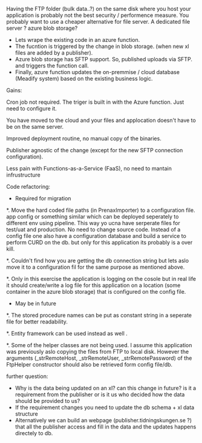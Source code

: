 

Having the FTP folder (bulk data..?) on the same disk where you host your application is probably not the best security / performence measure. You probably want to use a cheaper alternative for file server. A dedicated file server ? azure blob storage?


- Lets wrape the existing code in an azure function.
- The fucntion is triggered by the change in blob storage. (when new xl files are added by a publisher).
- Azure blob storage has SFTP support. So, published uploads via SFTP. and triggers the function call.
- Finally, azure function updates the on-premmise / cloud database (Meadify system) based on the existing business logic.

Gains:

Cron job not required. The triger is built in with the Azure function. Just need to configure it.

You have moved to the cloud and your files and applocation doesn't have to be on the same server.

Improved deployment routine, no manual copy of the binaries.

Publisher agnostic of the change (except for the new SFTP connection configuration).

Less pain with Functions-as-a-Service (FaaS), no need to mantain infrustructure 



Code refactoring:

- Required for migration 

*. Move the hard coded file paths (in PrenaxImporter) to a configuration file. app config or something similar which can be deployed seperately to different env using pipeline. This way yo ucna have serperate files for test/uat and production. No need to change source code.
 Instead of a config file one also have a configuration database and build a service to perform CURD on the db. but only for this application its probably is a over kill.

*. Couldn't find how you are getting the db connection string but lets aslo move it to a configuration fil for the same purpose as mentioned above.

*. Only in this exercise the application is logging on the cosole but in real life it should create/write a log file for this application on a location (some container in the azure blob storage) that is configured on the config file.

- May be in future

*. The stored procedure names can be put as constant string in a seperate file for better readability.

*. Entity framework can be used instead as well .

*. Some of the helper classes are not being used. I assume this application was previously aslo copying the files from FTP to local disk. However the arguments (_strRemoteHost, _strRemoteUser, _strRemotePassword) of the FtpHelper constructor should also be retrieved form config file/db. 


further question:
* Why is the data being updated on an xl? can this change in future? is it a requirement from the publisher or is it us who decided how the data should be provided to us?
* If the requirement changes you need to update the db schema + xl data structure
* Alternatively we can build an webpage (publisher.tidningskungen.se ?) that all the publisher access and fill in the data and the updates happens directely to db.

